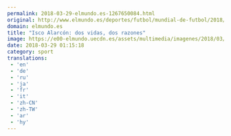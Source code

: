 ```yaml
---
permalink: 2018-03-29-elmundo.es-1267650084.html
original: http://www.elmundo.es/deportes/futbol/mundial-de-futbol/2018/03/29/5abbe08622601d0f0d8b46bc.html
domain: elmundo.es
title: "Isco Alarcón: dos vidas, dos razones"
image: https://e00-elmundo.uecdn.es/assets/multimedia/imagenes/2018/03/28/15222619421231.jpg
date: 2018-03-29 01:15:18
category: sport
translations: 
 - 'en'
 - 'de'
 - 'ru'
 - 'ja'
 - 'fr'
 - 'it'
 - 'zh-CN'
 - 'zh-TW'
 - 'ar'
 - 'hy'
---
```


